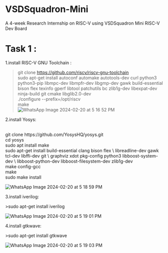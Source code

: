 # VSDSquadron-Mini
A 4-week Research Internship on RISC-V using VSDSquadron Mini RISC-V Dev Board
# Task 1 :
1.install RISC-V GNU Toolchain : </br>
>git clone https://github.com/riscv/riscv-gnu-toolchain </br>
  >sudo apt-get install autoconf automake autotools-dev curl python3 python3-pip
libmpc-dev libmpfr-dev libgmp-dev gawk build-essential bison flex texinfo gperf libtool
  patchutils bc zlib1g-dev libexpat-dev ninja-build git cmake libglib2.0-dev</br>
  >./configure --prefix=/opt/riscv</br>
  >make</br>
![WhatsApp Image 2024-02-20 at 5 16 52 PM](https://github.com/Voidmarcos00/VSDSquadron-Mini/assets/114277461/3e869b9e-efde-446d-bcee-f9836c02e605)

</p>2.install Yosys: </p> </br>
git clone https://github.com/YosysHQ/yosys.git</br>
cd yosys </br>
sudo apt install make </br>
sudo apt-get install build-essential clang bison flex \
    libreadline-dev gawk tcl-dev libffi-dev git \
    graphviz xdot pkg-config python3 libboost-system-dev \
    libboost-python-dev libboost-filesystem-dev zlib1g-dev</br>
make config-gcc</br>
make </br>
sudo make install</br>

![WhatsApp Image 2024-02-20 at 5 18 59 PM](https://github.com/Voidmarcos00/VSDSquadron-Mini/assets/114277461/fc2f2dbf-dbac-4c2c-b15b-470400b420da)

</p>3.install iverilog: </p>
>sudo apt-get install iverilog </br>

![WhatsApp Image 2024-02-20 at 5 19 01 PM](https://github.com/Voidmarcos00/VSDSquadron-Mini/assets/114277461/54443a7c-3820-4573-942e-a4a608687132)

</p></p>4.install gtkwave: </p>
>sudo apt-get install gtkwave</br>

![WhatsApp Image 2024-02-20 at 5 19 03 PM](https://github.com/Voidmarcos00/VSDSquadron-Mini/assets/114277461/df17711e-8dd9-47b8-a6a8-4050d6b8a4ab)

